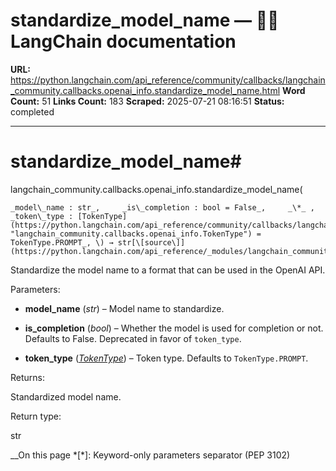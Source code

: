 # standardize_model_name — 🦜🔗 LangChain  documentation

**URL:** https://python.langchain.com/api_reference/community/callbacks/langchain_community.callbacks.openai_info.standardize_model_name.html
**Word Count:** 51
**Links Count:** 183
**Scraped:** 2025-07-21 08:16:51
**Status:** completed

---

# standardize\_model\_name\#

langchain\_community.callbacks.openai\_info.standardize\_model\_name\(

    _model\_name : str_,     _is\_completion : bool = False_,     _\*_ ,     _token\_type : [TokenType](https://python.langchain.com/api_reference/community/callbacks/langchain_community.callbacks.openai_info.TokenType.html#langchain_community.callbacks.openai_info.TokenType "langchain_community.callbacks.openai_info.TokenType") = TokenType.PROMPT_, \) → str[\[source\]](https://python.langchain.com/api_reference/_modules/langchain_community/callbacks/openai_info.html#standardize_model_name)\#     

Standardize the model name to a format that can be used in the OpenAI API.

Parameters:     

  * **model\_name** \(_str_\) – Model name to standardize.

  * **is\_completion** \(_bool_\) – Whether the model is used for completion or not. Defaults to False. Deprecated in favor of `token_type`.

  * **token\_type** \([_TokenType_](https://python.langchain.com/api_reference/community/callbacks/langchain_community.callbacks.openai_info.TokenType.html#langchain_community.callbacks.openai_info.TokenType "langchain_community.callbacks.openai_info.TokenType")\) – Token type. Defaults to `TokenType.PROMPT`.

Returns:     

Standardized model name.

Return type:     

str

__On this page   *[\*]: Keyword-only parameters separator (PEP 3102)